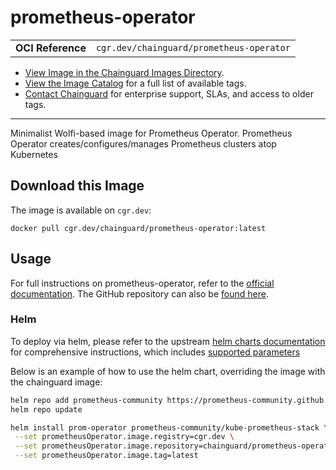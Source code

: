 <!--monopod:start-->
# prometheus-operator
| | |
| - | - |
| **OCI Reference** | `cgr.dev/chainguard/prometheus-operator` |


* [View Image in the Chainguard Images Directory](https://images.chainguard.dev/directory/image/prometheus-operator/overview).
* [View the Image Catalog](https://console.chainguard.dev/images/catalog) for a full list of available tags.
* [Contact Chainguard](https://www.chainguard.dev/chainguard-images) for enterprise support, SLAs, and access to older tags.

---
<!--monopod:end-->

<!--overview:start-->
Minimalist Wolfi-based image for Prometheus Operator. Prometheus Operator creates/configures/manages Prometheus clusters atop Kubernetes
<!--overview:end-->

<!--getting:start-->
## Download this Image
The image is available on `cgr.dev`:

```
docker pull cgr.dev/chainguard/prometheus-operator:latest
```
<!--getting:end-->

<!--body:start-->

## Usage
For full instructions on prometheus-operator, refer to the
[official documentation](https://prometheus-operator.dev).
The GitHub repository can also be [found here](https://github.com/prometheus-operator/prometheus-operator).

### Helm
To deploy via helm, please refer to the upstream
[helm charts documentation](https://github.com/prometheus-community/helm-charts)
for comprehensive instructions, which includes
[supported parameters](https://github.com/prometheus-community/helm-charts/blob/eef28b4b566c463242774814cfa5a94a9dec3e99/charts/kube-prometheus-stack/values.yaml#L2059)

Below is an example of how to use the helm chart, overriding the image with the
chainguard image:

```bash
helm repo add prometheus-community https://prometheus-community.github.io/helm-charts
helm repo update

helm install prom-operator prometheus-community/kube-prometheus-stack \
 --set prometheusOperator.image.registry=cgr.dev \
 --set prometheusOperator.image.repository=chainguard/prometheus-operator \
 --set prometheusOperator.image.tag=latest
```
<!--body:end-->
